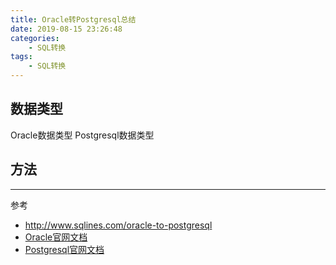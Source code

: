 ```yaml
---
title: Oracle转Postgresql总结
date: 2019-08-15 23:26:48
categories: 
    - SQL转换
tags:
    - SQL转换
---
```


## 数据类型
Oracle数据类型  Postgresql数据类型


## 方法



---
参考
- http://www.sqlines.com/oracle-to-postgresql
- [Oracle官网文档](https://docs.oracle.com/en/database/oracle/oracle-database/18/sqlrf/index.html)
- [Postgresql官网文档](https://www.postgresql.org/docs/devel/)